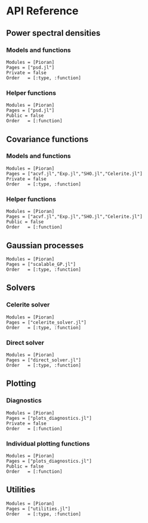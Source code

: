 # API Reference


## Power spectral densities

### Models and functions

```@autodocs
Modules = [Pioran]
Pages = ["psd.jl"]
Private = false
Order   = [:type, :function]
```

### Helper functions
```@autodocs
Modules = [Pioran]
Pages = ["psd.jl"]
Public = false
Order   = [:function]
```
## Covariance functions

### Models and functions

```@autodocs
Modules = [Pioran]
Pages = ["acvf.jl","Exp.jl","SHO.jl","Celerite.jl"]
Private = false
Order   = [:type, :function]
```

### Helper functions
```@autodocs
Modules = [Pioran]
Pages = ["acvf.jl","Exp.jl","SHO.jl","Celerite.jl"]
Public = false
Order   = [:function]
```

## Gaussian processes

```@autodocs
Modules = [Pioran]
Pages = ["scalable_GP.jl"]
Order   = [:type, :function]
```

## Solvers

### Celerite solver

```@autodocs
Modules = [Pioran]
Pages = ["celerite_solver.jl"]
Order   = [:type, :function]
```

### Direct solver

```@autodocs
Modules = [Pioran]
Pages = ["direct_solver.jl"]
Order   = [:type, :function]
```
## Plotting

### Diagnostics
```@autodocs
Modules = [Pioran]
Pages = ["plots_diagnostics.jl"]
Private = false
Order   = [:function]
```
### Individual plotting functions
```@autodocs
Modules = [Pioran]
Pages = ["plots_diagnostics.jl"]
Public = false
Order   = [:function]
```

## Utilities

```@autodocs
Modules = [Pioran]
Pages = ["utilities.jl"]
Order   = [:type, :function]
```